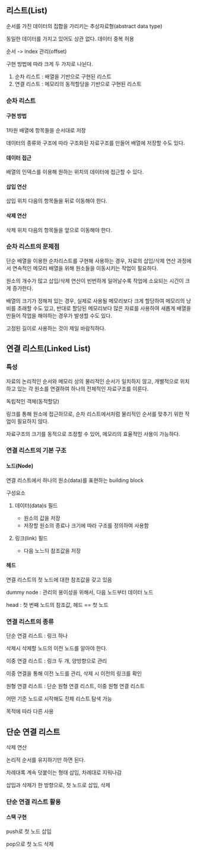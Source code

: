 ## 리스트(List)

순서를 가진 데이터의 집합을 가리키는 추상자료형(abstract data type)

동일한 데이터를 가지고 있어도 상관 없다. 데이터 중복 허용

순서 -> index 관리(offset)


구현 방법에 따라 크게 두 가지로 나뉜다.

1. 순차 리스트 : 배열을 기반으로 구현된 리스트
2. 연결 리스트 : 메모리의 동적할당을 기반으로 구현된 리스트


### 순차 리스트

#### 구현 방법

1차원 배열에 항목들을 순서대로 저장

데이터의 종류와 구조에 따라 구조화된 자료구조를 만들어 배열에 저장할 수도 있다.

#### 데이터 접근

배열의 인덱스를 이용해 원하는 위치의 데이터에 접근할 수 있다.

#### 삽입 연산

삽입 위치 다음의 항목들을 뒤로 이동해야 한다.

#### 삭제 연산

삭제 위치 다음의 항목들을 앞으로 이동해야 한다.


### 순차 리스트의 문제점

단순 배열을 이용한 순차리스트를 구현해 사용하는 경우, 자료의 삽입/삭제 연산 과정에서 연속적인 메모리 배열을 위해 원소들을 이동시키는 작업이 필요하다.

원소의 개수가 많고 삽입/삭제 연산이 빈번하게 일어날수록 작업에 소요되는 시간이 크게 증가한다.

배열의 크기가 정해져 있는 경우, 실제로 사용될 메모리보다 크게 할당하여 메모리의 낭비를 초래할 수도 있고, 반대로 할당된 메모리보다 많은 자료를 사용하여 새롭게 배열을 만들어 작업을 해야하는 경우가 발생할 수도 있다.

고정된 길이로 사용하는 것이 제일 바람직하다.



## 연결 리스트(Linked List)

### 특성

자료의 논리적인 순서와 메모리 상의 물리적인 순서가 일치하지 않고, 개별적으로 위치하고 있는 각 원소를 연결하여 하나의 전체적인 자료구조를 이룬다.

독립적인 객체(동적할당)

링크를 통해 원소에 접근하므로, 순차 리스트에서처럼 물리적인 순서를 맞추기 위한 작업이 필요하지 않다.

자료구조의 크기를 동적으로 조정할 수 있어, 메모리의 효율적인 사용이 가능하다.



### 연결 리스트의 기본 구조

#### 노드(Node)

연결 리스트에서 하나의 원소(data)를 표현하는 building block

구성요소

1. 데이터(data)s 필드
   - 원소의 값을 저장
   - 저장할 원소의 종료나 크기에 따라 구조를 정의하여 사용함
  
2. 링크(link) 필드
   - 다음 노느듸 참조값을 저장



#### 헤드

연결 리스트의 첫 노드에 대한 참조값을 갖고 있음

dummy node : 관리의 용이성을 위해서, 다음 노드부터 데이터 노드

head : 첫 번째 노드의 참조값, 헤드 == 첫 노드



### 연결 리스트의 종류

단순 연결 리스트 : 링크 하나

삭제시 삭제할 노드의 이전 노드를 알아야 한다.



이중 연결 리스트 : 링크 두 개, 양방향으로 관리

이중 연결을 통해 이전 노드를 관리, 삭제 시 이전의 링크를 확인



원형 연결 리스트 : 단순 원형 연결 리스트, 이중 원형 연결 리스트

어떤 기준 노드로 시작해도 전체 리스트 탐색 가능



목적에 따라 다른 사용



## 단순 연결 리스트

삭제 연산

논리적 순서를 유지하기만 하면 된다.

차례대록 계속 덧붙이는 형태 삽입, 차례대로 지워나감

삽입과 삭제가 한 방향으로, 첫 노드로 삽입, 삭제



### 단순 연결 리스트 활용

#### 스택 구현

push로 첫 노드 삽입

pop으로 첫 노드 삭제
